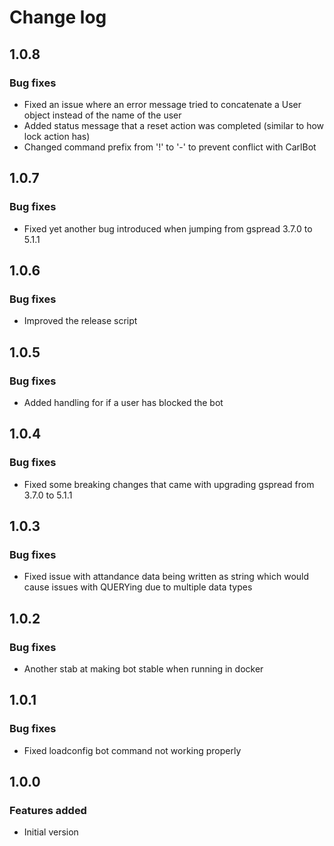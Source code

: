 # Change log
## 1.0.8
### Bug fixes
- Fixed an issue where an error message tried to concatenate a User object instead of the name of the user
- Added status message that a reset action was completed (similar to how lock action has)
- Changed command prefix from '!' to '-' to prevent conflict with CarlBot

## 1.0.7
### Bug fixes
- Fixed yet another bug introduced when jumping from gspread 3.7.0 to 5.1.1

## 1.0.6
### Bug fixes
- Improved the release script

## 1.0.5
### Bug fixes
- Added handling for if a user has blocked the bot

## 1.0.4
### Bug fixes
- Fixed some breaking changes that came with upgrading gspread from 3.7.0 to 5.1.1

## 1.0.3
### Bug fixes
- Fixed issue with attandance data being written as string which would cause issues with QUERYing due to multiple data types

## 1.0.2
### Bug fixes
- Another stab at making bot stable when running in docker

## 1.0.1
### Bug fixes
- Fixed loadconfig bot command not working properly

## 1.0.0
### Features added
- Initial version
